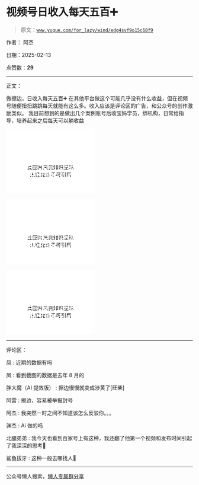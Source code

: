 # 视频号日收入每天五百➕

> 原文：[`www.yuque.com/for_lazy/wind/edg4svf9o15c68f9`](https://www.yuque.com/for_lazy/wind/edg4svf9o15c68f9)

作者： 阿杰

日期：2025-02-13

点赞数：**29**

* * *

正文：

做擦边，日收入每天五百➕ 在其他平台做这个可能几乎没有什么收益，但在视频号随便扭扭跳跳每天就能有这么多。收入应该是评论区的广告，和公众号的创作激励类似。
我目前想到的是做出几个案例账号后收宝妈学员，绑机构，日常给指导，培养起来之后每天可以躺收益

![](img/690d1fcb811b65bcbebccc9483efd1d8.png "None")

![](img/4e8402d7d454db3464b8ca1e351beb4f.png "None")

![](img/3ed31a66cba28dbe2326e0451efc849a.png "None")

* * *

评论区：

凤 : 近期的数据有吗

凤 : 看到截图的数据是去年 8 月的

胖大魔（AI 提效版） : 擦边慢慢就变成涉黄了[旺柴]

阿雷 : 擦边，容易被举报封号

阿杰 : 我突然一时之间不知道该怎么反驳你。。。

渊杰 : Ai 做的吗

北腿弟弟 : 我今天也看到百家号上有这种，我还翻了他第一个视频和发布时间引起了我深深的思考🤔

鲨鱼拔牙 : 这种一般去哪找人🤔

* * *

公众号懒人搜索，[懒人专属群分享](https://lazybook.fun/#/blog/group)